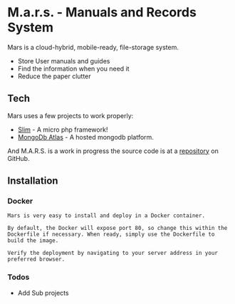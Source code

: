 # M.a.r.s. - Manuals and Records System

Mars is a cloud-hybrid, mobile-ready, file-storage system.

  - Store User manuals and guides
  - Find the information when you need it
  - Reduce the paper clutter


## Tech

Mars uses a few projects to work properly:

* [Slim] - A micro php framework!
* [MongoDb Atlas] - A hosted mongodb platform.  


And M.A.R.S. is a work in progress the source  code is at a [repository][repo]
 on GitHub.

## Installation

### Docker
```
Mars is very easy to install and deploy in a Docker container.

By default, the Docker will expose port 80, so change this within the Dockerfile if necessary. When ready, simply use the Dockerfile to build the image.

Verify the deployment by navigating to your server address in your preferred browser.
```
### Todos
 - Add Sub projects

[//]: # (These are reference links used in the body of this note and get stripped out when the markdown processor does its job. There is no need to format nicely because it shouldn't be seen. Thanks SO - http://stackoverflow.com/questions/4823468/store-comments-in-markdown-syntax)

   [repo]: <https://github.com/>   

   [MongoDb Atlas]: <https://www.mongodb.com/cloud/atlas>
   [Slim]: <https://www.slimframework.com/>
